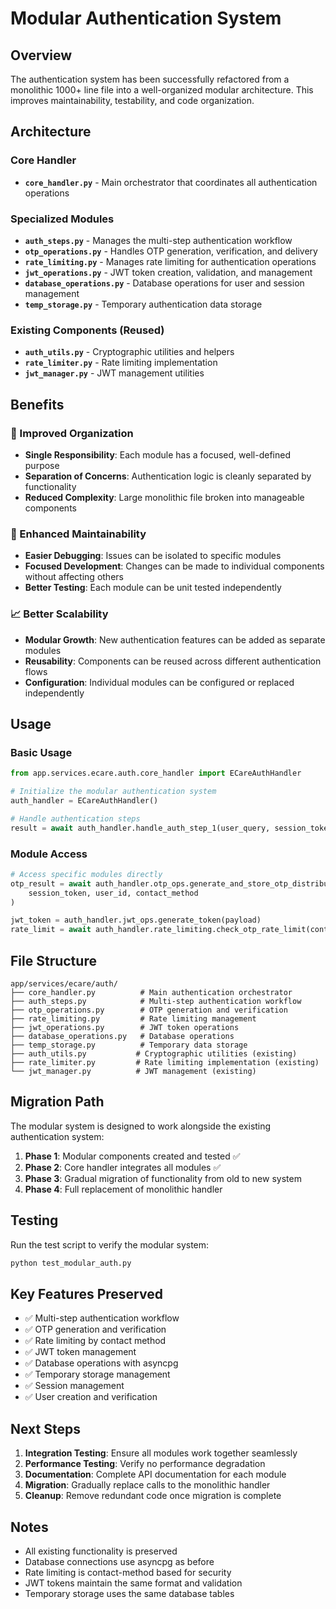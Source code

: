# Modular Authentication System

## Overview

The authentication system has been successfully refactored from a monolithic 1000+ line file into a well-organized modular architecture. This improves maintainability, testability, and code organization.

## Architecture

### Core Handler
- **`core_handler.py`** - Main orchestrator that coordinates all authentication operations

### Specialized Modules
- **`auth_steps.py`** - Manages the multi-step authentication workflow
- **`otp_operations.py`** - Handles OTP generation, verification, and delivery
- **`rate_limiting.py`** - Manages rate limiting for authentication operations
- **`jwt_operations.py`** - JWT token creation, validation, and management
- **`database_operations.py`** - Database operations for user and session management
- **`temp_storage.py`** - Temporary authentication data storage

### Existing Components (Reused)
- **`auth_utils.py`** - Cryptographic utilities and helpers
- **`rate_limiter.py`** - Rate limiting implementation
- **`jwt_manager.py`** - JWT management utilities

## Benefits

### 🎯 Improved Organization
- **Single Responsibility**: Each module has a focused, well-defined purpose
- **Separation of Concerns**: Authentication logic is cleanly separated by functionality
- **Reduced Complexity**: Large monolithic file broken into manageable components

### 🔧 Enhanced Maintainability
- **Easier Debugging**: Issues can be isolated to specific modules
- **Focused Development**: Changes can be made to individual components without affecting others
- **Better Testing**: Each module can be unit tested independently

### 📈 Better Scalability
- **Modular Growth**: New authentication features can be added as separate modules
- **Reusability**: Components can be reused across different authentication flows
- **Configuration**: Individual modules can be configured or replaced independently

## Usage

### Basic Usage
```python
from app.services.ecare.auth.core_handler import ECareAuthHandler

# Initialize the modular authentication system
auth_handler = ECareAuthHandler()

# Handle authentication steps
result = await auth_handler.handle_auth_step_1(user_query, session_token)
```

### Module Access
```python
# Access specific modules directly
otp_result = await auth_handler.otp_ops.generate_and_store_otp_distributed(
    session_token, user_id, contact_method
)

jwt_token = auth_handler.jwt_ops.generate_token(payload)
rate_limit = await auth_handler.rate_limiting.check_otp_rate_limit(contact, type)
```

## File Structure

```
app/services/ecare/auth/
├── core_handler.py          # Main authentication orchestrator
├── auth_steps.py            # Multi-step authentication workflow
├── otp_operations.py        # OTP generation and verification
├── rate_limiting.py         # Rate limiting management
├── jwt_operations.py        # JWT token operations
├── database_operations.py   # Database operations
├── temp_storage.py          # Temporary data storage
├── auth_utils.py           # Cryptographic utilities (existing)
├── rate_limiter.py         # Rate limiting implementation (existing)
└── jwt_manager.py          # JWT management (existing)
```

## Migration Path

The modular system is designed to work alongside the existing authentication system:

1. **Phase 1**: Modular components created and tested ✅
2. **Phase 2**: Core handler integrates all modules ✅
3. **Phase 3**: Gradual migration of functionality from old to new system
4. **Phase 4**: Full replacement of monolithic handler

## Testing

Run the test script to verify the modular system:

```bash
python test_modular_auth.py
```

## Key Features Preserved

- ✅ Multi-step authentication workflow
- ✅ OTP generation and verification
- ✅ Rate limiting by contact method
- ✅ JWT token management
- ✅ Database operations with asyncpg
- ✅ Temporary storage management
- ✅ Session management
- ✅ User creation and verification

## Next Steps

1. **Integration Testing**: Ensure all modules work together seamlessly
2. **Performance Testing**: Verify no performance degradation
3. **Documentation**: Complete API documentation for each module
4. **Migration**: Gradually replace calls to the monolithic handler
5. **Cleanup**: Remove redundant code once migration is complete

## Notes

- All existing functionality is preserved
- Database connections use asyncpg as before
- Rate limiting is contact-method based for security
- JWT tokens maintain the same format and validation
- Temporary storage uses the same database tables
